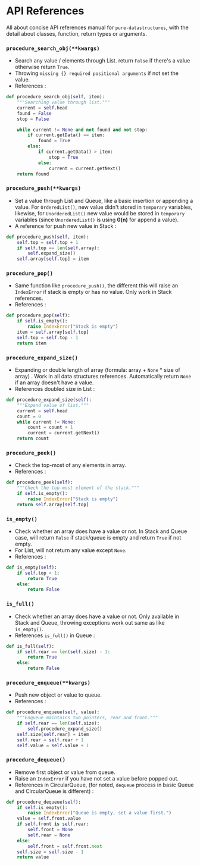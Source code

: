 # API References

All about concise API references manual for `pure-datastructures`, with the detail about classes, function, return types or arguments.

### `procedure_search_obj(**kwargs)`

- Search any value / elements through List. return `False` if there's a value otherwise return `True`.
- Throwing `missing {} required positional arguments` if not set the value.
- References :

```python
def procedure_search_obj(self, item):
    """Searching value through list."""
    current = self.head
    found = False
    stop = False

    while current != None and not found and not stop:
        if current.getData() == item:
            found = True
        else:
            if current.getData() > item:
                stop = True
            else:
                current = current.getNext()
    return found
```

### `procedure_push(**kwargs)`

- Set a value through List and Queue, like a basic insertion or appending a value. For `OrderedList()`, new value didn't stored in `temporary` variables, likewise, for `UnorderedList()` new value would be stored in `temporary` variables (since `UnorderedList()` is using **0(n)** for append a value).
- A reference for push new value in Stack :

```python
def procedure_push(self, item):
	self.top = self.top + 1
	if self.top == len(self.array):
		self.expand_size()
	self.array[self.top] = item
```

### `procedure_pop()`

- Same function like `procedure_push()`, the different this will raise an `IndexError` if stack is empty or has no value. Only work in Stack references.
- References :

```python
def procedure_pop(self):
	if self.is_empty():
		raise IndexError("Stack is empty")
	item = self.array[self.top]
	self.top = self.top - 1
	return item
```

### `procedure_expand_size()`

- Expanding or double length of array (formula: array + `None` * size of array) . Work in all data structures references. Automatically return `None` if an array doesn't have a value.
- References doubled size in List :

```python
def procedure_expand_size(self):
    """Expand value of list."""
    current = self.head
    count = 0
    while current != None:
        count = count + 1
        current = current.getNext()
    return count
```

### `procedure_peek()`

- Check the top-most of any elements in array.
- References :

```python
def procedure_peek(self):
	"""Check the top-most element of the stack."""
	if self.is_empty():
		raise IndexError("Stack is empty")
	return self.array[self.top]
```

### `is_empty()`

- Check whether an array does have a value or not. In Stack and Queue case, will return `False` if stack/queue is empty and return `True` if not empty.
- For List, will not return any value except `None`.
- References :

```python
def is_empty(self):
    if self.top < 1:
        return True
    else:
        return False
```

### `is_full()`

- Check whether an array does have a value or not. Only available in Stack and Queue, throwing exceptions work out same as like `is_empty()`.
- References `is_full()` in Queue :

```python
def is_full(self):
    if self.rear == len(self.size) - 1:
        return True
    else:
        return False
```


### `procedure_enqueue(**kwargs)`

- Push new object or value to queue.
- References :

```python
def procedure_enqueue(self, value):
	"""Enqueue maintains two pointers, rear and front."""
    if self.rear == len(self.size):
        self.procedure_expand_size()
    self.size[self.rear] = item
    self.rear = self.rear + 1
    self.value = self.value + 1
```

### `procedure_dequeue()`

- Remove first object or value from queue.
- Raise an `IndexError` if you have not set a value before popped out.
- References in CircularQueue, (for noted, `dequeue` process in basic Queue and CircularQueue is different) :

```python
def procedure_dequeue(self):
    if self.is_empty():
        raise IndexError("Queue is empty, set a value first.")
    value = self.front.value
    if self.front is self.rear:
        self.front = None
        self.rear = None
    else:
        self.front = self.front.next
    self.size = self.size - 1
    return value
```